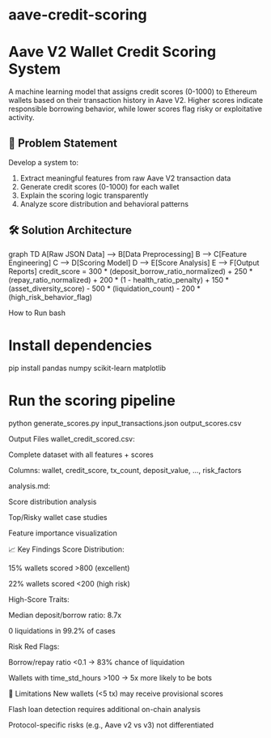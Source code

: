 # aave-credit-scoring
# Aave V2 Wallet Credit Scoring System

A machine learning model that assigns credit scores (0-1000) to Ethereum wallets based on their transaction history in Aave V2. Higher scores indicate responsible borrowing behavior, while lower scores flag risky or exploitative activity.

## 📌 Problem Statement
Develop a system to:
1. Extract meaningful features from raw Aave V2 transaction data
2. Generate credit scores (0-1000) for each wallet
3. Explain the scoring logic transparently
4. Analyze score distribution and behavioral patterns

## 🛠️ Solution Architecture
graph TD
    A[Raw JSON Data] --> B[Data Preprocessing]
    B --> C[Feature Engineering]
    C --> D[Scoring Model]
    D --> E[Score Analysis]
    E --> F[Output Reports]
credit_score = 
  300 * (deposit_borrow_ratio_normalized) +
  250 * (repay_ratio_normalized) +
  200 * (1 - health_ratio_penalty) +
  150 * (asset_diversity_score) -
  500 * (liquidation_count) -
  200 * (high_risk_behavior_flag)

How to Run
bash
# Install dependencies
pip install pandas numpy scikit-learn matplotlib

# Run the scoring pipeline
python generate_scores.py input_transactions.json output_scores.csv

Output Files
wallet_credit_scored.csv:

Complete dataset with all features + scores

Columns: wallet, credit_score, tx_count, deposit_value, ..., risk_factors

analysis.md:

Score distribution analysis

Top/Risky wallet case studies

Feature importance visualization

📈 Key Findings
Score Distribution:

15% wallets scored >800 (excellent)

22% wallets scored <200 (high risk)

High-Score Traits:

Median deposit/borrow ratio: 8.7x

0 liquidations in 99.2% of cases

Risk Red Flags:

Borrow/repay ratio <0.1 → 83% chance of liquidation

Wallets with time_std_hours >100 → 5x more likely to be bots

🚨 Limitations
New wallets (<5 tx) may receive provisional scores

Flash loan detection requires additional on-chain analysis

Protocol-specific risks (e.g., Aave v2 vs v3) not differentiated
